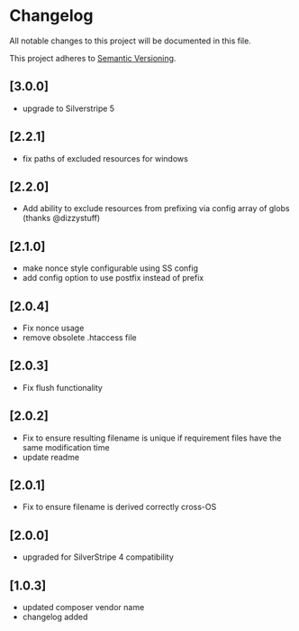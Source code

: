 # Changelog

All notable changes to this project will be documented in this file.

This project adheres to [Semantic Versioning](http://semver.org/).

## [3.0.0]

*  upgrade to Silverstripe 5

## [2.2.1]

*  fix paths of excluded resources for windows

## [2.2.0]

*  Add ability to exclude resources from prefixing via config array of globs (thanks @dizzystuff)

## [2.1.0]

* make nonce style configurable using SS config
* add config option to use postfix instead of prefix

## [2.0.4]

* Fix nonce usage
* remove obsolete .htaccess file

## [2.0.3]

* Fix flush functionality

## [2.0.2]

* Fix to ensure resulting filename is unique if requirement files have the same modification time
* update readme

## [2.0.1]

* Fix to ensure filename is derived correctly cross-OS

## [2.0.0]

* upgraded for SilverStripe 4 compatibility

## [1.0.3]

* updated composer vendor name
* changelog added
